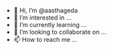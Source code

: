 - 👋 Hi, I’m @aasthageda
- 👀 I’m interested in ...
- 🌱 I’m currently learning ...
- 💞️ I’m looking to collaborate on ...
- 📫 How to reach me ...

<!---
aasthageda/aasthageda is a ✨ special ✨ repository because its `README.md` (this file) appears on your GitHub profile.
You can click the Preview link to take a look at your changes.
--->
